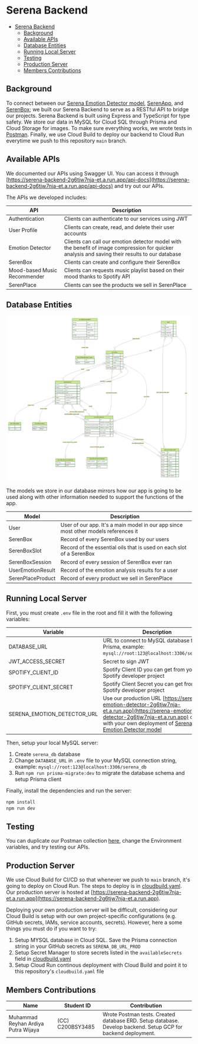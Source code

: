 # Serena Backend

- [Serena Backend](#serena-backend)
  - [Background](#background)
  - [Available APIs](#available-apis)
  - [Database Entities](#database-entities)
  - [Running Local Server](#running-local-server)
  - [Testing](#testing)
  - [Production Server](#production-server)
  - [Members Contributions](#members-contributions)

## Background

To connect between our [Serena Emotion Detector model](https://github.com/Serena-Smart-Home-Smart-Wellbeing/serena-emotion-detector), [SerenApp](https://github.com/Serena-Smart-Home-Smart-Wellbeing/serena-android-app), and [SerenBox](https://github.com/Serena-Smart-Home-Smart-Wellbeing/serena-backend); we built our Serena Backend to serve as a RESTful API to bridge our projects.
Serena Backend is built using Express and TypeScript for type safety. We store our data in MySQL for Cloud SQL through Prisma and Cloud Storage for images. To make sure everything works, we wrote tests in [Postman](https://www.postman.com/serena-shsw/workspace/serena-team). Finally, we use Cloud Build to deploy our backend to Cloud Run everytime we push to this repository `main` branch.

## Available APIs

We documented our APIs using Swagger UI. You can access it through [https://serena-backend-2g6tjw7nja-et.a.run.app/api-docs](https://serena-backend-2g6tjw7nja-et.a.run.app/api-docs) and try out our APIs.

The APIs we developed includes:

| API | Description |
|----------|----------|
|   Authentication   |   Clients can authenticate to our services using JWT |
|   User Profile   |   Clients can create, read, and delete their user accounts   |
|   Emotion Detector   |   Clients can call our emotion detector model with the benefit of image compression for quicker analysis and saving their results to our database  |
|   SerenBox   |   Clients can create and configure their SerenBox  |
|    Mood-based Music Recommender    |   Clients can requests music playlist based on their mood thanks to Spotify API |
|   SerenPlace   |   Clients can see the products we sell in SerenPlace   |

## Database Entities

![ERD](prisma/ERD.png)

The models we store in our database mirrors how our app is going to be used along with
other information needed to support the functions of the app.

| Model | Description |
|----------|----------|
|   User   |   User of our app. It's a main model in our app since most other models references it   |
|   SerenBox   |   Record of every SerenBox used by our users   |
| SerenBoxSlot | Record of the essential oils that is used on each slot of a SerenBox |
| SerenBoxSession | Record of every session of SerenBox ever ran |
| UserEmotionResult | Record of the emotion analysis results for a user |
| SerenPlaceProduct | Record of every product we sell in SerenPlace |

## Running Local Server

First, you must create `.env` file in the root and fill it with the following variables:

| Variable | Description |
|----------|----------|
|   DATABASE_URL   |   URL to connect to MySQL database from Prisma, example: `mysql://root:123@localhost:3306/serena_db`  |
|   JWT_ACCESS_SECRET   |   Secret to sign JWT   |
| SPOTIFY_CLIENT_ID | Spotify Client ID you can get from your Spotify developer project |
| SPOTIFY_CLIENT_SECRET | Spotify Client Secret you can get from your Spotify developer project |
| SERENA_EMOTION_DETECTOR_URL | Use our production URL [https://serena-emotion-detector-2g6tjw7nja-et.a.run.app](https://serena-emotion-detector-2g6tjw7nja-et.a.run.app) or fill it with your own deployment of [Serena Emotion Detector model](https://github.com/Serena-Smart-Home-Smart-Wellbeing/serena-emotion-detector) |

Then, setup your local MySQL server:

1. Create `serena_db` database
2. Change `DATABASE_URL` in `.env` file to your MySQL connection string, example: `mysql://root:123@localhost:3306/serena_db`
3. Run `npm run prisma-migrate:dev` to migrate the database schema and setup Prisma client

Finally, install the dependencies and run the server:

```bash
npm install
npm run dev
```

## Testing

You can duplicate our Postman collection [here](https://www.postman.com/serena-shsw/workspace/serena-team), change the Environment variables, and try testing our APIs.

## Production Server

We use Cloud Build for CI/CD so that whenever we push to `main` branch, it's going to deploy on Cloud Run. The steps to deploy is in [cloudbuild.yaml](./cloudbuild.yaml).
Our production server is hosted at [https://serena-backend-2g6tjw7nja-et.a.run.app](https://serena-backend-2g6tjw7nja-et.a.run.app).

Deploying your own production server will be difficult, considering our Cloud Build is setup with our own project-specific configurations (e.g. GitHub secrets, IAMs, service accounts, secrets).
However, here a some things you must do if you want to try:

1. Setup MYSQL database in Cloud SQL. Save the Prisma connection string in your GitHub secrets as `SERENA_DB_URL_PROD`
2. Setup Secret Manager to store secrets listed in the `availableSecrets` field in [cloudbuild.yaml](./cloudbuild.yaml)
3. Setup Cloud Run continous deployment with Cloud Build and point it to this repository's `cloudbuild.yaml` file

## Members Contributions

|              Name              |    Student ID    |                                                                                                                  Contribution                                                                                                                  |
|------------------------------|----------------|----------------------------------------------------------------------------------------------------------------------------------------------------------------------------------------------------------------------------------------------|
|      Muhammad Reyhan Ardiya Putra Wijaya      | (CC) C200BSY3485 | Wrote Postman tests. Created database ERD. Setup database. Develop backend. Setup GCP for backend deployment. |
